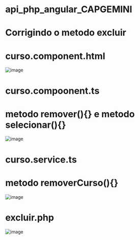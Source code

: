 # api_php_angular_CAPGEMINI
# Corrigindo o metodo excluir 
# curso.component.html

![image](https://github.com/Jairo-GitHub-Principal/api_php_angular_CAPGEMINI/assets/106206316/c6909eb1-8495-4459-83e2-4da968fd74ce)
  
  
  
 # curso.compoonent.ts
 # metodo remover(){} e metodo selecionar(){}
 
![image](https://github.com/Jairo-GitHub-Principal/api_php_angular_CAPGEMINI/assets/106206316/96c60ded-2b8e-476d-b131-16bf5ec67ea1)
  
  
  
  
  # curso.service.ts
  # metodo removerCurso(){}
  
  ![image](https://github.com/Jairo-GitHub-Principal/api_php_angular_CAPGEMINI/assets/106206316/ff6e7ca9-1091-4c8b-b953-aa5de02ed997)

 
 
 # excluir.php
 ![image](https://github.com/Jairo-GitHub-Principal/api_php_angular_CAPGEMINI/assets/106206316/d7145b0a-1b3a-413e-b3e5-5184c8be1204)

 
 


